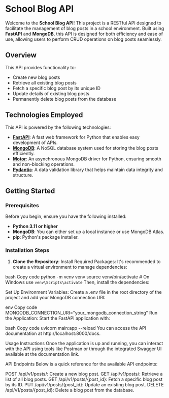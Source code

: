 # School Blog API

Welcome to the **School Blog API**! This project is a RESTful API designed to facilitate the management of blog posts in a school environment. Built using **FastAPI** and **MongoDB**, this API is designed for both efficiency and ease of use, allowing users to perform CRUD operations on blog posts seamlessly.

## Overview

This API provides functionality to:

- Create new blog posts
- Retrieve all existing blog posts
- Fetch a specific blog post by its unique ID
- Update details of existing blog posts
- Permanently delete blog posts from the database

## Technologies Employed

This API is powered by the following technologies:

- **[FastAPI](https://fastapi.tiangolo.com/)**: A fast web framework for Python that enables easy development of APIs.
- **[MongoDB](https://www.mongodb.com/)**: A NoSQL database system used for storing the blog posts efficiently.
- **[Motor](https://motor.readthedocs.io/en/stable/)**: An asynchronous MongoDB driver for Python, ensuring smooth and non-blocking operations.
- **[Pydantic](https://pydantic-docs.helpmanual.io/)**: A data validation library that helps maintain data integrity and structure.

## Getting Started

### Prerequisites

Before you begin, ensure you have the following installed:

- **Python 3.11 or higher**
- **MongoDB**: You can either set up a local instance or use MongoDB Atlas.
- **pip**: Python's package installer.

### Installation Steps

1. **Clone the Repository**:
Install Required Packages: It's recommended to create a virtual environment to manage dependencies:

bash
Copy code
python -m venv venv
source venv/bin/activate  # On Windows use `venv\Scripts\activate`
Then, install the dependencies:

Set Up Environment Variables: Create a .env file in the root directory of the project and add your MongoDB connection URI:

env
Copy code
MONGODB_CONNECTION_URI="your_mongodb_connection_string"
Run the Application: Start the FastAPI application with:

bash
Copy code
uvicorn main:app --reload
You can access the API documentation at http://localhost:8000/docs.

Usage Instructions
Once the application is up and running, you can interact with the API using tools like Postman or through the integrated Swagger UI available at the documentation link.

API Endpoints
Below is a quick reference for the available API endpoints:

POST /api/v1/posts/: Create a new blog post.
GET /api/v1/posts/: Retrieve a list of all blog posts.
GET /api/v1/posts/{post_id}: Fetch a specific blog post by its ID.
PUT /api/v1/posts/{post_id}: Update an existing blog post.
DELETE /api/v1/posts/{post_id}: Delete a blog post from the database.
